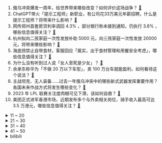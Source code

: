 1. 俄乌冲突爆发一周年，给世界带来哪些改变？如何评价这场战争？ [:link:](https://www.zhihu.com/question/585240364)
2. ChatGPT带火「提示工程师」新职业，有公司花33万美元年薪招聘，什么是提示工程师？将带来什么影响？ [:link:](https://www.zhihu.com/question/585797590)
3. 网传郑州首套房贷利率调回 4.3% ，部分银行称未接到通知，仍执行 3.8% ，哪些信息值得关注？ [:link:](https://www.zhihu.com/question/585777370)
4. 杭州拟向二孩家庭一次性发放补助 5000 元，向三孩家庭一次性发放 20000 元，将带来哪些影响？ [:link:](https://www.zhihu.com/question/585573198)
5. 海底捞禁止自带食材，客服回应「属实，出于食材管理和用餐安全考虑」，哪些信息值得关注？ [:link:](https://www.zhihu.com/question/585791598)
6. 为什么没有听到过人说「女人至死是少女」？ [:link:](https://www.zhihu.com/question/585400980)
7. 余承东称华为「不做 20 万以下车型」，卖 100 万台车就能盈利，如何看待这个说法？ [:link:](https://www.zhihu.com/question/585518478)
8. 主战坦克、无人装备……过去一年俄乌冲突中的哪些新式武器发挥重要作用？各国未来作战方式将发生哪些变化？ [:link:](https://www.zhihu.com/question/585316472)
9. 2023 年 LPL 联赛关注度肉眼可见下滑，该如何自救？ [:link:](https://www.zhihu.com/question/585748158)
10. 美团正式进军香港市场，近期发布多个与外卖相关岗位，骑手收入最高可达 3.5 万港元，哪些信息值得关注？ [:link:](https://www.zhihu.com/question/585333292)
<details>
<summary>11 ~ 20</summary>

11. 如何看待乌克兰要求各游戏平台限制《原子之心》在全球的销售，称俄企赞助，其游戏收益可能用于对乌的战争？ [:link:](https://www.zhihu.com/question/585584161)
12. 如何看待日媒报道「韩国家庭 8.9 年收入才能买房」，称「此或是韩国出生率新低原因之一」？ [:link:](https://www.zhihu.com/question/585786785)
13. 美媒体人爆拜登曾提「毁灭台湾计划」，如何看待这一消息的真实性？透露了哪些问题？ [:link:](https://www.zhihu.com/question/585755663)
14. 美国「美利坚」号两栖攻击舰停靠日本大阪港，系 2016 年来首次，释放了哪些信号？ [:link:](https://www.zhihu.com/question/585115504)
15. 美国得州鼓励民众上缴枪支，如何评价这一举措？能否有助于减少当地枪击事件的数量？ [:link:](https://www.zhihu.com/question/585811981)
16. 《权力的游戏》：黑水河战役，为什么感觉力挽狂澜的人是泰温，而不是小恶魔 ？ [:link:](https://www.zhihu.com/question/585024288)
17. 俄将申请国际空间站俄舱段使用期限延至 2028 年，你对国际空间站未来发展持何种看法？ [:link:](https://www.zhihu.com/question/585632455)
18. 如何从军事角度评价过去一年的俄乌战局？哪些重要节点令你印象深刻？俄乌冲突何时能按下「休止符」？ [:link:](https://www.zhihu.com/question/585316382)
19. 有哪些适合租房使用的小家电推荐？ [:link:](https://www.zhihu.com/question/584235535)
20. 有哪些可以提升膝盖周围肌肉力量的运动？ [:link:](https://www.zhihu.com/question/583667342)
</details>
<details>
<summary>21 ~ 30</summary>

21. 拜登离开波兰上飞机时摔倒，拜登身体状况如何？ [:link:](https://www.zhihu.com/question/585734430)
22. 孩子上幼儿园前需注意什么？ [:link:](https://www.zhihu.com/question/580940294)
23. 为什么马云禄、吕玲绮这两个正史中无记载的人物会被大量运用在了三国类游戏和同人小说中？ [:link:](https://www.zhihu.com/question/26942819)
24. 如何看待「 58 岁清华毕业低龄老人找不到超 5000 元工作」一事？老年人再就业能做些什么？ [:link:](https://www.zhihu.com/question/585743500)
25. 压力大为什么会影响减肥？ [:link:](https://www.zhihu.com/question/584121419)
26. 月收入4万新台币在台湾属于高收入吗? [:link:](https://www.zhihu.com/question/584366738)
27. 梁万年表示「我国本轮疫情已经基本结束，感染零星局部散发」，如何看待这一说法？依据是什么？ [:link:](https://www.zhihu.com/question/585784999)
28. 如果有一个按钮，按下去后你可以得到一亿人民币，但米哈游的所有用户数据会被彻底删除无法找回，你会按吗？ [:link:](https://www.zhihu.com/question/585478970)
29. 为什么大部分高铁二等座比软卧贵，软卧却买不了学生票？? [:link:](https://www.zhihu.com/question/584280542)
30. 做力量训练时，心率一直没有低于所谓「燃脂心率」的水平，是否表示力量训练也能足够有效减脂？ [:link:](https://www.zhihu.com/question/582933533)
</details>
<details>
<summary>31 ~ 40</summary>

31. 美国 5 名环境顾问前往俄亥俄州时坠机身亡，原因正调查，如何看待此事？ [:link:](https://www.zhihu.com/question/585750273)
32. 《狂飙》里安欣为啥越活越怂了？ [:link:](https://www.zhihu.com/question/580199099)
33. 为什么有人会觉得骑自行车「摇车」这个动作很难？有哪些学习技巧？ [:link:](https://www.zhihu.com/question/584623015)
34. 阿水直播称「我新人时打的是巅峰 Uzi，现在新人打的都是年近半百的我和 lwx」，如何看待这段话？ [:link:](https://www.zhihu.com/question/585532792)
35. 2 月 23 日世预赛，中国男篮 71:59 哈萨克斯坦男篮，周琦 16+12，如何评价本场比赛？ [:link:](https://www.zhihu.com/question/585602844)
36. HR问我，一把手和二把手同时需要我，两者都在场，但又不能直接拒绝其中一个，我该怎么回答? [:link:](https://www.zhihu.com/question/584878120)
37. 「烤」是什么时候发明的汉字？那以前北京烤鸭叫什么？ [:link:](https://www.zhihu.com/question/585519246)
38. 我的女朋友在剧本杀里要被人亲吻，我能不让她参与吗？ [:link:](https://www.zhihu.com/question/568332577)
39. 考研调剂到底是怎么个流程啊？考研调剂的分数是根据初试的分数吗？ [:link:](https://www.zhihu.com/question/387338561)
40. 作为 21 世纪以来欧洲最大规模军事冲突，俄乌冲突怎样重塑冷战后的国际秩序？如何影响全球地缘战略博弈？ [:link:](https://www.zhihu.com/question/585316625)
</details>
<details>
<summary>41 ~ 50</summary>

41. 多国通胀高企、经济遇挫，如何看待世界经济难题与「俄乌冲突」的关系？这场「持久战」还将如何影响全球市场？ [:link:](https://www.zhihu.com/question/585552111)
42. 如何评价《原神》迪希雅角色PV「沙际晨光」？ [:link:](https://www.zhihu.com/question/585754184)
43. 2023 年 NBA 选秀哪支球队最有可能得到文班亚马？ [:link:](https://www.zhihu.com/question/585723179)
44. 密室逃脱那么黑工作人员怎么看见人? [:link:](https://www.zhihu.com/question/353223049)
45. 恋爱久了不容易结婚吗，为什么？ [:link:](https://www.zhihu.com/question/585575515)
46. 无基础如何准备考初级会计师？ [:link:](https://www.zhihu.com/question/21167265)
47. 上班族怎么高效利用下班时间健身？ [:link:](https://www.zhihu.com/question/583243323)
48. 专家称 AIGC 可将元宇宙提前 10 年，如何看待这一观点？ [:link:](https://www.zhihu.com/question/585689785)
49. 内蒙古坍塌矿企曾 20 多次被罚，知情人称被埋者大部分为司机，涉事矿企将承担什么法律责任？ [:link:](https://www.zhihu.com/question/585724262)
50. L-15 将出口阿联酋，还有哪些信息值得关注？ [:link:](https://www.zhihu.com/question/585559016)
</details><details>
<summary>bilibili</summary>

1. 饭店老板玉麒麟亲自下厨，却把茄子吃吐了？【还愿挑战ep17-京春锦府】 [:link:](//www.bilibili.com/video/BV15b4119748)
2. 阳光开朗，但是硬核“大男孩”🔥 [:link:](//www.bilibili.com/video/BV1Vs4y1b7Um)
3. 《原神》迪希雅角色PV——「沙际晨光」 [:link:](//www.bilibili.com/video/BV1vs4y1b7rU)
4. 00后玩B站 VS 10后玩B站 [:link:](//www.bilibili.com/video/BV1cy4y1f7Xt)
5. 《对接の小曲2.0》(官方版本） [:link:](//www.bilibili.com/video/BV1Eg4y1p7L7)
6. 【罗翔】面对网络暴力，法律真的无能为力吗？ [:link:](//www.bilibili.com/video/BV1wx4y1F73v)
7. 我的年度爱用实习生分享！黑心老板必看！ [:link:](//www.bilibili.com/video/BV1JM4y1Z7xt)
8. 震撼全球科学界！中国科学家革命性水稻突破！或将影响你我的饭碗！ [:link:](//www.bilibili.com/video/BV1RD4y137JP)
9. 《那年夏天，宁静的瑶》 [:link:](//www.bilibili.com/video/BV1iy4y1Z7sT)
10. 这 么 多 先 生 [:link:](//www.bilibili.com/video/BV1cY4y1U7LN)
<details>
<summary>11 ~ 20</summary>

11. 【One Last Chickens】再见了，所有的Ikun！ [:link:](//www.bilibili.com/video/BV1Ro4y1a7mW)
12. 荒野求生第一集【大结局】 [:link:](//www.bilibili.com/video/BV1Ny4y1f7u5)
13. 人性深度|| 惯性定律，人生成就高度的永恒密码 [:link:](//www.bilibili.com/video/BV1Tg4y1p7WX)
14. 大家好！我是星际争霸II新晋世界冠军——TIME，KZG.Oliveira，李培楠。B站，我来啦~ [:link:](//www.bilibili.com/video/BV1fY4y1m78U)
15. 我变异啦！！！！！ [:link:](//www.bilibili.com/video/BV1NY4y1U7iz)
16. 古代美女合集 [:link:](//www.bilibili.com/video/BV1Xv4y1W7AH)
17. 《 四 川 冒 菜 全 套 配 方 》 [:link:](//www.bilibili.com/video/BV1ny4y1Z7t9)
18. 当生活都一切不顺扑面而来你该如何应对呢 [:link:](//www.bilibili.com/video/BV15j411V7TZ)
19. 老师吃席 坐小孩那桌 [:link:](//www.bilibili.com/video/BV11M411J7cQ)
20. 徐 江 大 战 僵 尸 [:link:](//www.bilibili.com/video/BV1Vs4y1h7Ap)
</details>
<details>
<summary>21 ~ 30</summary>

21. 一个纪录片导演的惊悚春节 [:link:](//www.bilibili.com/video/BV1gs4y1h7Bb)
22. 鹰酱的粤江南探店，但是柯洁请客 [:link:](//www.bilibili.com/video/BV1Av4y1e7Bk)
23. 《 天 价 餐 厅 》 [:link:](//www.bilibili.com/video/BV1UD4y137Tz)
24. 2023淘宝丑东西！人类在审丑这件事情上又迈出了重要的一步！ [:link:](//www.bilibili.com/video/BV1dY4y1m7RF)
25. 此时此刻一位高贵的公主正在享用她的美味晚餐 [:link:](//www.bilibili.com/video/BV1TY4y1U7HA)
26. 尬聊03丨2次元和3次元，互不认识强行相亲有多尬？ [:link:](//www.bilibili.com/video/BV1js4y1b7sy)
27. 谁教你这样剪的？？！！ [:link:](//www.bilibili.com/video/BV1L54y1w774)
28. 拿捏！在女友面前假装买了几百件衣服堆满屋子…再用酸黄瓜糖替换她的东西？她人傻了！ [:link:](//www.bilibili.com/video/BV1fj411G7TY)
29. 剑与战斧的对决！一名剑客的蜕化与救赎！ [:link:](//www.bilibili.com/video/BV1DM411J7SC)
30. 停服的第四年，机甲们终于找到了回家的路 [:link:](//www.bilibili.com/video/BV1eM41177XV)
</details>
<details>
<summary>31 ~ 40</summary>

31. 拒绝答辩，吃点好的！漫威零差评佳作《马面雷神》第二章 [:link:](//www.bilibili.com/video/BV1yA411278n)
32. 我的敞篷马自达，会塞车吗？ [:link:](//www.bilibili.com/video/BV1Db411X7Ru)
33. 骑行穿越大兴安岭，沿途野生动物众多，还好找到一个安全的营地 [:link:](//www.bilibili.com/video/BV1584y1J742)
34. ChatGPT搭配闪击PPT三分钟生成PPT，你只需要输入一个标题 [:link:](//www.bilibili.com/video/BV1oj411G7QV)
35. 老爸只有1400块钱，要给我1000当学费 [:link:](//www.bilibili.com/video/BV1NM411J7x4)
36. 都觉得我们会输，呢万一侥幸取胜呢？ [:link:](//www.bilibili.com/video/BV17T411S7LQ)
37. 周杰伦：不止会躺平，周董的商业帝国到底有多大？ [:link:](//www.bilibili.com/video/BV1YM411A7dt)
38. 【半佛】米哈游正面临危险时刻 [:link:](//www.bilibili.com/video/BV1DM4y1f7bd)
39. 假装是外国人涨粉200万，凭借土味神曲《爱如火》火爆全网——网红娜娜的魔幻人生 [:link:](//www.bilibili.com/video/BV1Ej411P75b)
40. 又上央视了。国家营养餐给偏远山区孩子带来了什么好处？ [:link:](//www.bilibili.com/video/BV13o4y1v7Ko)
</details>
<details>
<summary>41 ~ 50</summary>

41. 给你们乐死！ [:link:](//www.bilibili.com/video/BV1Px4y1F7AW)
42. “相信我，三秒以后会很绝” [:link:](//www.bilibili.com/video/BV1qY4y1m7Fj)
43. 我和我那嘴硬的兄弟 [:link:](//www.bilibili.com/video/BV1Q24y1n7ZT)
44. 九转大肠：这把高端局！ [:link:](//www.bilibili.com/video/BV1UY4y1m7xm)
45. 必 要 时 我 会 出 家 [:link:](//www.bilibili.com/video/BV1do4y1e7Ex)
46. 电影最TOP：一口气看完《疾速》系列三部曲 [:link:](//www.bilibili.com/video/BV1Jo4y1Y7te)
47. 泰国随机探店挑战！！我承认进这家店，有赌的成分。 [:link:](//www.bilibili.com/video/BV1YD4y1G71d)
48. 投资65w开了个美怡家，看着赏心悦目，干的撕心裂肺 [:link:](//www.bilibili.com/video/BV1C24y1n7i7)
49. 假如被抓去大逃杀生存游戏的都是极度客气认生的社恐… [:link:](//www.bilibili.com/video/BV1xs4y1h773)
50. 绝对的恐怖游戏天花板！“灵魂出窍”的科学释义，《逃生》终极解说版 [:link:](//www.bilibili.com/video/BV1zM411c7BQ)
</details>
<details>
<summary>51 ~ 60</summary>

51. 小时候写的科幻作文实现了！！ [:link:](//www.bilibili.com/video/BV1P24y1W7Vc)
52. 谢天谢地终于找到脑子了 [:link:](//www.bilibili.com/video/BV1f54y1F7ms)
53. 《 大型社死现场 》 [:link:](//www.bilibili.com/video/BV1624y1H7b9)
54. 丑开三度！《2023淘宝丑东西颁奖盛典》来了 [:link:](//www.bilibili.com/video/BV1JY411e7jP)
55. 沉浸式查成绩 [:link:](//www.bilibili.com/video/BV1Z54y1F7zJ)
56. 我恨《混沌武士》，它剥夺了我忍耐平庸动画的能力【银屏系】丨机核 [:link:](//www.bilibili.com/video/BV1JM4y1Z7Bt)
57. 【花小烙】指甲是怎么生长的？上面的白点竖纹是怎么回事？ [:link:](//www.bilibili.com/video/BV16s4y1b7fY)
58. 这啥玩意？听说比龙肉还好吃？！ [:link:](//www.bilibili.com/video/BV1v24y1H7TV)
59. 张涛：我需要深呼吸！ [:link:](//www.bilibili.com/video/BV1DD4y137ve)
60. 每挖一个三米三，就做一件好事，帮助别人，快乐自己 [:link:](//www.bilibili.com/video/BV1bM411A7tJ)
</details>
<details>
<summary>61 ~ 70</summary>

61. 乔尔艾莉分道扬镳？万字精讲《最后生还者》第6集（含剧集评价，彩蛋分享）【墨菲】 [:link:](//www.bilibili.com/video/BV1Nb41197qc)
62. 【上野千鹤子】已识乾坤大，犹怜草木青 [:link:](//www.bilibili.com/video/BV1FA411m7e3)
63. 有田不减速，冻鱼砍一路，这期全是名场面！飙泪解说国产扫黑剧《狂飙》20~26 [:link:](//www.bilibili.com/video/BV1nA41117PA)
64. 史无前例！我们爬上了中国最高树 [:link:](//www.bilibili.com/video/BV19b411X7GZ)
65. 学习是为了什么？这是他们的答案 [:link:](//www.bilibili.com/video/BV1Lv4y1s738)
66. 拼夕夕3块钱一罐的“即食大鲍鱼”,你敢吃吗？？？ [:link:](//www.bilibili.com/video/BV1LY411e7md)
67. 史上最变态冰箱！ [:link:](//www.bilibili.com/video/BV1DM411A71X)
68. 《原子之心》俄罗斯首款3A大作！最高难度全结局 俄语配音 [:link:](//www.bilibili.com/video/BV1tM411J7Ny)
69. 请把卧操打在我脸上！（本期视频管饱！） [:link:](//www.bilibili.com/video/BV1eM411J7jP)
70. 结束两年异地恋，同居后的我们反而不会爱了 [:link:](//www.bilibili.com/video/BV16D4y1G7Zv)
</details>
<details>
<summary>71 ~ 80</summary>

71. 【阿斗】史上最冤屈“公务员”，得罪领导被贬下凡，还被妻子背叛！中国神话体系完全解析【羿禹篇】上 [:link:](//www.bilibili.com/video/BV1tv4y1s7kA)
72. 九死一生：记者假扮智障被卖进黑砖窑，一举解救30多名智障工 [:link:](//www.bilibili.com/video/BV19D4y1G7r4)
73. 京 海 运 动 会 1 [:link:](//www.bilibili.com/video/BV1d24y1n7DB)
74. 像吗？像不像？ [:link:](//www.bilibili.com/video/BV1aM411c78s)
75. 简直不要太惨！！！哈哈哈！！！ [:link:](//www.bilibili.com/video/BV1884y1H7Ao)
76. 一个很变态...但可以拯救你破音嗓，有效改掉用喉咙唱歌的神仙教程 [:link:](//www.bilibili.com/video/BV1ox4y1c7p5)
77. 自我巨化 我的世界永恒的MC生存 二周目EP20 [:link:](//www.bilibili.com/video/BV1V84y1J7QY)
78. 当村里只有老人，我成了所有人的“女儿” [:link:](//www.bilibili.com/video/BV13R4y1v7hC)
79. 三年没回国！假装快递小哥给英国爸妈惊喜，一家人抱头痛哭！ [:link:](//www.bilibili.com/video/BV17y4y1Z7TT)
80. 人工鬼畜 无需后期《我叫王木生》 [:link:](//www.bilibili.com/video/BV1sg4y1p7vw)
</details>
<details>
<summary>81 ~ 90</summary>

81. 偷家偷到被系统警告，几千观众屏住呼吸，2023最精彩的一把翻盘局！ [:link:](//www.bilibili.com/video/BV1tA41127p5)
82. 挑 战 死 亡 两 圈 半 [:link:](//www.bilibili.com/video/BV16v4y1Y7KK)
83. 刷到这个视频的人，你可以怀疑自己的精神状态了！ [:link:](//www.bilibili.com/video/BV1Hy4y1Z7Bh)
84. 暗信：弱化血手一开，闭着眼刮都能杀！ [:link:](//www.bilibili.com/video/BV1H84y1J7Yz)
85. 小学生英语流利对话国外网友 不卑不亢连回怼也保持了风度 [:link:](//www.bilibili.com/video/BV1qM411c7ta)
86. 我跟冰箱比变态？【原子之心】 [:link:](//www.bilibili.com/video/BV19A41127cH)
87. 这个游戏的结局终归是一场悲剧。〖游戏不止〗 [:link:](//www.bilibili.com/video/BV1FD4y1G7dq)
88. 乾坤烧鹅当然内有乾坤！是舞蹈！我在鹅肚子里面加了舞蹈 [:link:](//www.bilibili.com/video/BV1Lx4y1F7Ze)
89. 【low君】《光渊》：我不是等更新的人，我就是更新。 [:link:](//www.bilibili.com/video/BV1cY411e72J)
90. 一枪2000血！人头收割机！对手：中路一把龙狙！我没开玩笑！ [:link:](//www.bilibili.com/video/BV1TA4111775)
</details>
<details>
<summary>91 ~ 100</summary>

91. 论抓马，花少在它面前都得让让道，素人明星旅游整活节目天花板 [:link:](//www.bilibili.com/video/BV1AA4111753)
92. 全民吃草，是怎么把一个国家吃废的？ [:link:](//www.bilibili.com/video/BV1yy4y1Z752)
93. 仨战士居然在自助日料店堆盘子！ [:link:](//www.bilibili.com/video/BV1qM411A7Yu)
94. 叛 逆 期 [:link:](//www.bilibili.com/video/BV18v4y1s7br)
95. 【刘谦魔术课】2023第一课！没看过拜年纪的别点开！ [:link:](//www.bilibili.com/video/BV1PD4y1G7J7)
96. 华农兄弟：鱼塘漏水，原来是这货弄的，把它煮了 [:link:](//www.bilibili.com/video/BV16Y411e7Rc)
97. “每当我撑不下去，就会打开这个视频！” [:link:](//www.bilibili.com/video/BV1V24y1W7mQ)
98. 【时代少年团】《浅炸一下吧！》13：回忆“沙” [:link:](//www.bilibili.com/video/BV1zM411J7wj)
99. 犹豫摇 [:link:](//www.bilibili.com/video/BV1ov4y1W7kV)
100. “成年猫的世界，没有容易二字” [:link:](//www.bilibili.com/video/BV1rg4y1n721)
</details></details>